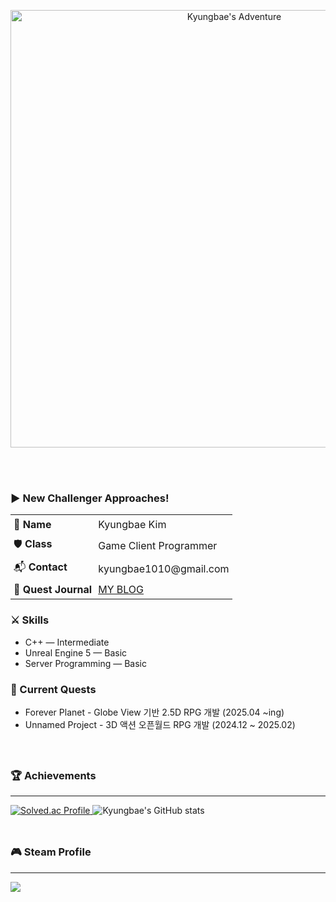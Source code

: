 
<div align="center" style="margin-top: 30px;">
  <img src="https://github.com/Kyungbaee/Kyungbaee/raw/main/assets/Kyungbae%E2%80%99s%20Adventure_upscaling.gif" width="700px" alt="Kyungbae's Adventure">
</div>

</br></br>

<div>
  <h3><strong>▶ New Challenger Approaches! </strong></h3>
  <table style="border-collapse: collapse;">
    <tr>
      <td style="padding: 5px;">👾 <strong>Name</strong></td>
      <td style="padding: 5px;">Kyungbae Kim</td>
    </tr>
    <tr>
      <td style="padding: 5px;">🛡️ <strong>Class</strong></td>
      <td style="padding: 5px;">Game Client Programmer</td>
    </tr>
    <tr>
      <td style="padding: 5px;">📬 <strong>Contact</strong></td>
      <td style="padding: 5px;">kyungbae1010@gmail.com</td>
    </tr>
    <tr>
      <td style="padding: 5px;">📜 <strong>Quest Journal</strong></td>
      <td style="padding: 5px;"><a href="https://59travel.tistory.com/" target="_blank">MY BLOG</a></td>
    </tr>
  </table>

  <h3>⚔️ Skills</h3>
  <ul>
    <li>C++ — Intermediate</li>
    <li>Unreal Engine 5 — Basic</li>
    <li>Server Programming — Basic</li>
  </ul>

  <h3>🎯 Current Quests</h3>
  <ul align="left">
    <li>Forever Planet - Globe View 기반 2.5D RPG 개발 (2025.04 ~ing)</li>
    <li>Unnamed Project - 3D 액션 오픈월드 RPG 개발 (2024.12 ~ 2025.02)</li>
  </ul>
</div>

</br>

<div style="margin-top: 30px;">
  <h3>🏆 Achievements</h3>
  <hr>

  <a href="https://solved.ac/kyungbaee/">
    <img src="http://mazassumnida.wtf/api/v2/generate_badge?boj=kyungbaee" alt="Solved.ac Profile">
  </a>

  <img src="https://github-readme-stats.vercel.app/api?username=Kyungbaee&show_icons=true&theme=gruvbox" alt="Kyungbae's GitHub stats">
</div>

</br>

<div style="margin-top: 30px;">
  <h3>🎮 Steam Profile</h3>
  <hr>
  <img src="https://steam-stat.vercel.app/api?profileName=kyungbaee"/>
</div>
